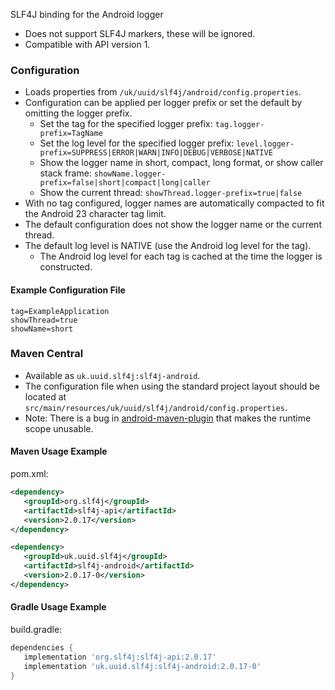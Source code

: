 SLF4J binding for the Android logger

* Does not support SLF4J markers, these will be ignored.
* Compatible with API version 1.

### Configuration

* Loads properties from `/uk/uuid/slf4j/android/config.properties`.
* Configuration can be applied per logger prefix or set the default by omitting the logger prefix.
    * Set the tag for the specified logger prefix:
      `tag.logger-prefix=TagName`
    * Set the log level for the specified logger prefix:
      `level.logger-prefix=SUPPRESS|ERROR|WARN|INFO|DEBUG|VERBOSE|NATIVE`
    * Show the logger name in short, compact, long format, or show caller stack frame:
      `showName.logger-prefix=false|short|compact|long|caller`
    * Show the current thread:
      `showThread.logger-prefix=true|false`
* With no tag configured, logger names are automatically compacted to fit the Android 23 character tag limit.
* The default configuration does not show the logger name or the current thread.
* The default log level is NATIVE (use the Android log level for the tag).
    * The Android log level for each tag is cached at the time the logger is constructed.

#### Example Configuration File

``` properties
tag=ExampleApplication
showThread=true
showName=short
```

### Maven Central

* Available as `uk.uuid.slf4j:slf4j-android`.
* The configuration file when using the standard project layout should be located at `src/main/resources/uk/uuid/slf4j/android/config.properties`.
* Note: There is a bug in [android-maven-plugin](https://code.google.com/p/maven-android-plugin/issues/detail?id=365) that makes the runtime scope unusable.

#### Maven Usage Example
pom.xml:

``` xml
<dependency>
   <groupId>org.slf4j</groupId>
   <artifactId>slf4j-api</artifactId>
   <version>2.0.17</version>
</dependency>

<dependency>
   <groupId>uk.uuid.slf4j</groupId>
   <artifactId>slf4j-android</artifactId>
   <version>2.0.17-0</version>
</dependency>
```

#### Gradle Usage Example
build.gradle:

``` groovy
dependencies {
   implementation 'org.slf4j:slf4j-api:2.0.17'
   implementation 'uk.uuid.slf4j:slf4j-android:2.0.17-0'
}
```
